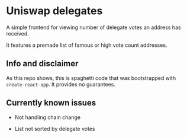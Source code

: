 # Uniswap delegates

A simple frontend for viewing number of delegate votes an address has received.

It features a premade list of famous or high vote count addresses.

## Info and disclaimer

As this repo shows, this is spaghetti code that was bootstrapped with `create-react-app`. It provides no guarantees.

## Currently known issues

* Not handling chain change

* List not sorted by delegate votes